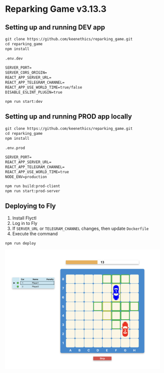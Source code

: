 # Reparking Game v3.13.3


## Setting up and running DEV app
```
git clone https://github.com/keenethics/reparking_game.git
cd reparking_game
npm install
```
`.env.dev`
```
SERVER_PORT=
SERVER_CORS_ORIGIN=
REACT_APP_SERVER_URL=
REACT_APP_TELEGRAM_CHANNEL=
REACT_APP_USE_WORLD_TIME=true/false
DISABLE_ESLINT_PLUGIN=true
```
```
npm run start:dev
```

## Setting up and running PROD app locally
```
git clone https://github.com/keenethics/reparking_game.git
cd reparking_game
npm install
```
`.env.prod`
```
SERVER_PORT=
REACT_APP_SERVER_URL=
REACT_APP_TELEGRAM_CHANNEL=
REACT_APP_USE_WORLD_TIME=true
NODE_ENV=production
```
```
npm run build:prod-client
npm run start:prod-server
```


## Deploying to Fly
1. Install Flyctl
2. Log in to Fly
3. If `SERVER_URL` or `TELEGRAM_CHANNEL` changes, then update `Dockerfile`
4. Execute the command
```
npm run deploy
```

![Game view](game_view.png)
